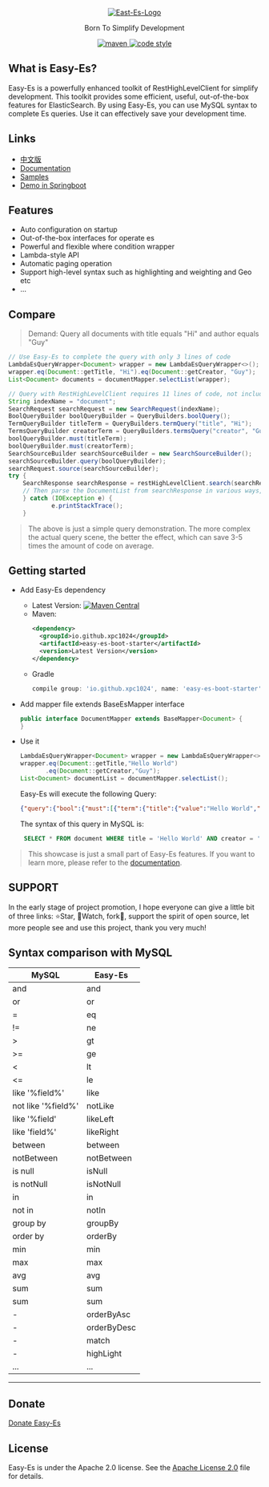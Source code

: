 <p align="center">
  <a href="https://github.com/xpc1024/easy-es">
   <img alt="East-Es-Logo" src="https://iknow.hs.net/6361ec1d-edca-4358-98c1-e7a309e15a39.png">
  </a>
</p>

<p align="center">
  Born To Simplify Development
</p>

<p align="center">
  <a href="https://search.maven.org/search?q=g:io.github.xpc1024%20a:easy-*">
    <img alt="maven" src="https://img.shields.io/github/v/release/xpc1024/easy-es?include_prereleases&logo=xpc&style=plastic">
  </a>

  <a href="https://www.apache.org/licenses/LICENSE-2.0">
    <img alt="code style" src="https://img.shields.io/badge/license-Apache%202-4EB1BA.svg?style=flat-square">
  </a>
</p>

## What is Easy-Es?

Easy-Es is a powerfully enhanced toolkit of RestHighLevelClient for simplify development. This toolkit provides some efficient, useful, out-of-the-box features for ElasticSearch. By using Easy-Es, you can use MySQL syntax to complete Es queries. Use it can effectively save your development time.


## Links
- [中文版](https://github.com/xpc1024/easy-es/blob/main/README-ZH.md)
- [Documentation](https://www.yuque.com/laohan-14b9d/tald79/qf7ns2)
- [Samples](https://github.com/xpc1024/easy-es/tree/main/easy-es-sample)
- [Demo in Springboot](https://github.com/xpc1024/easy-es-springboot-demo-en)

## Features

-   Auto configuration on startup
-   Out-of-the-box interfaces for operate es
-   Powerful and flexible where condition wrapper
-   Lambda-style API
-   Automatic paging operation
-   Support high-level syntax such as highlighting and weighting and Geo etc
-   ...

## Compare

> Demand: Query all documents with title equals "Hi" and author equals "Guy"



```java
// Use Easy-Es to complete the query with only 3 lines of code
LambdaEsQueryWrapper<Document> wrapper = new LambdaEsQueryWrapper<>();
wrapper.eq(Document::getTitle, "Hi").eq(Document::getCreator, "Guy");
List<Document> documents = documentMapper.selectList(wrapper);
```

```java
// Query with RestHighLevelClient requires 11 lines of code, not including parsing JSON code
String indexName = "document";
SearchRequest searchRequest = new SearchRequest(indexName);
BoolQueryBuilder boolQueryBuilder = QueryBuilders.boolQuery();
TermQueryBuilder titleTerm = QueryBuilders.termQuery("title", "Hi");
TermsQueryBuilder creatorTerm = QueryBuilders.termsQuery("creator", "Guy");
boolQueryBuilder.must(titleTerm);
boolQueryBuilder.must(creatorTerm);
SearchSourceBuilder searchSourceBuilder = new SearchSourceBuilder();
searchSourceBuilder.query(boolQueryBuilder);
searchRequest.source(searchSourceBuilder);
try {
    SearchResponse searchResponse = restHighLevelClient.search(searchRequest, RequestOptions.DEFAULT);
    // Then parse the DocumentList from searchResponse in various ways, omitting these codes...
    } catch (IOException e) {
            e.printStackTrace();
    }
```

> The above is just a simple query demonstration. The more complex the actual query scene, the better the effect, which can save 3-5 times the amount of code on average.
## Getting started

-   Add Easy-Es dependency
    - Latest Version: [![Maven Central](https://img.shields.io/github/v/release/xpc1024/easy-es?include_prereleases&logo=xpc&style=plastic)](https://search.maven.org/search?q=g:io.github.xpc1024%20a:easy-*)
    - Maven:
      ```xml
      <dependency>
        <groupId>io.github.xpc1024</groupId>
        <artifactId>easy-es-boot-starter</artifactId>
        <version>Latest Version</version>
      </dependency>
      ```
    - Gradle
      ```groovy
      compile group: 'io.github.xpc1024', name: 'easy-es-boot-starter', version: 'Latest Version'
      ```
-   Add mapper file extends BaseEsMapper interface

    ```java
    public interface DocumentMapper extends BaseMapper<Document> {
    }
    ```

- Use it
  ``` java
  LambdaEsQueryWrapper<Document> wrapper = new LambdaEsQueryWrapper<>();
  wrapper.eq(Document::getTitle,"Hello World")
         .eq(Document::getCreator,"Guy");
  List<Document> documentList = documentMapper.selectList();
  
  ```
    Easy-Es will execute the following Query:
    ```json
    {"query":{"bool":{"must":[{"term":{"title":{"value":"Hello World","boost":1.0}}},{"term":{"creator":{"value":"Guy","boost":1.0}}}],"adjust_pure_negative":true,"boost":1.0}}}
    ```
  
  The syntax of this query in MySQL is:
  ```sql
   SELECT * FROM document WHERE title = 'Hello World' AND creator = 'Guy'
  ```
  
> This showcase is just a small part of Easy-Es features. If you want to learn more, please refer to the [documentation](https://www.yuque.com/laohan-14b9d/tald79/qf7ns2).

## SUPPORT

In the early stage of project promotion, I hope everyone can give a little bit of three links: ⭐Star, 👀Watch, fork📌, support the spirit of open source, let more people see 
and use this project, thank you very much!


## Syntax comparison with MySQL
|  MySQL   | Easy-Es  |
|  ----  | ----  |
| and  | and |
| or | or |
| = | eq |
| != | ne|
| &gt; | gt |
| >= | ge |
| &lt; | lt |
| <= | le |
| like '%field%' | like |
| not like '%field%' |notLike|
| like '%field' | likeLeft|
| like 'field%' | likeRight |
| between | between |
| notBetween | notBetween |
| is null | isNull |
| is notNull | isNotNull |
| in | in |
| not in | notIn |
| group by | groupBy |
| order by | orderBy |
|min |min |
|max |max |
|avg |avg |
|sum |sum |
|sum |sum |
| - | orderByAsc |
| - | orderByDesc |
| - | match |
|- |highLight |
| ... | ... |

---

## Donate
[Donate Easy-Es](https://www.yuque.com/laohan-14b9d/tald79/oqpgto)


## License

Easy-Es is under the Apache 2.0 license. See the [Apache License 2.0](http://www.apache.org/licenses/LICENSE-2.0) file for details.
